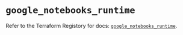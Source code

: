 # `google_notebooks_runtime`

Refer to the Terraform Registory for docs: [`google_notebooks_runtime`](https://registry.terraform.io/providers/hashicorp/google-beta/4.74.0/docs/resources/google_notebooks_runtime).

